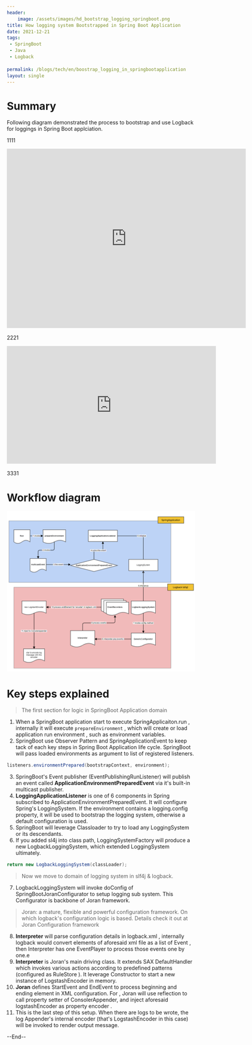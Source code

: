 ```yaml
---
header:
    image: /assets/images/hd_bootstrap_logging_springboot.png
title: How logging system Bootstrapped in Spring Boot Application
date: 2021-12-21
tags:
 - SpringBoot
 - Java
 - Logback
 
permalink: /blogs/tech/en/boostrap_logging_in_springbootapplication
layout: single
---
```


# Summary
Following diagram demonstrated the process to bootstrap and use Logback for loggings in Spring Boot applciation.

1111
<iframe
    width="640"
    height="480"
    src="https://www.youtube.com/watch?v=Q6GY8rLnyBc"
    frameborder="0"
    allow="autoplay; encrypted-media"
    allowfullscreen
>
</iframe>

2221
<iframe width="560" height="315" src="https://www.youtube.com/watch?v=Q6GY8rLnyBc" frameborder="0" allow="autoplay; encrypted-media" allowfullscreen></iframe>

3331

# Workflow diagram

![](/assets/images/BootstrapLoggingInSpringBoot.png)

# Key steps explained
> The first section for logic in SpringBoot Application domain

1. When a SpringBoot application start to execute SpringApplicaiton.run , internally it will execute `prepareEnvironment` , which will create or load application run environment , such as environment variables. 
2. SpringBoot use Observer Pattern and  SpringApplicationEvent to keep tack of each key steps in Spring Boot Application life cycle.  SpringBoot will pass loaded environments as argument to list of registered listeners. 

```java
listeners.environmentPrepared(bootstrapContext, environment);
```
3. SpringBoot's Event publisher (EventPublishingRunListener) will publish an event called **ApplicationEnvironmentPreparedEvent** via it's built-in multicast publisher.
4. **LoggingApplicationListener** is one of 6 components in Spring subscribed to ApplicationEnvironmentPreparedEvent. It will configure Spring's LoggingSystem. If the environment contains a logging.config property, it will be used to bootstrap the logging system, otherwise a default configuration is used.
5. SpringBoot will leverage Classloader to try to load any LoggingSystem or its descendants.
6. If you added sl4j into class path, LoggingSystemFactory will produce a new LogbackLoggingSystem, which extended LoggingSystem ultimately. 

```java
return new LogbackLoggingSystem(classLoader);
```
> Now we move to domain of logging system in slf4j & logback. 


7. LogbackLoggingSystem will invoke doConfig  of SpringBootJoranConfigurator to setup logging sub system. This Configurator is backbone of Joran framework.

> Joran: a mature, flexible and powerful configuration framework. On which logback's configuration logic is based. Details check it out at Joran Configuration framework

8. **Interpreter** will parse configuration details in logback.xml , internally logback would convert elements of aforesaid xml file as a list of Event , then Interpreter has one EventPlayer to process those events one by one.e
9. **Interpreter** is Joran's main driving class. It extends SAX DefaultHandler which invokes various actions according to predefined patterns (configured as RuleStore ). It leverage Constructor to start a new instance of LogstashEncoder in memory.
10. **Joran** defines StartEvent  and EndEvent  to process beginning and ending element in XML configuration. For </encoder> , Joran will use reflection to call property setter of ConsolerAppender, and inject aforesaid logstashEncoder as property encoder .
11. This is the last step of this setup. When there are logs to be wrote, the log Appender's internal encoder  (that's LogstashEncoder in this case) will be invoked to render output message.

--End--

